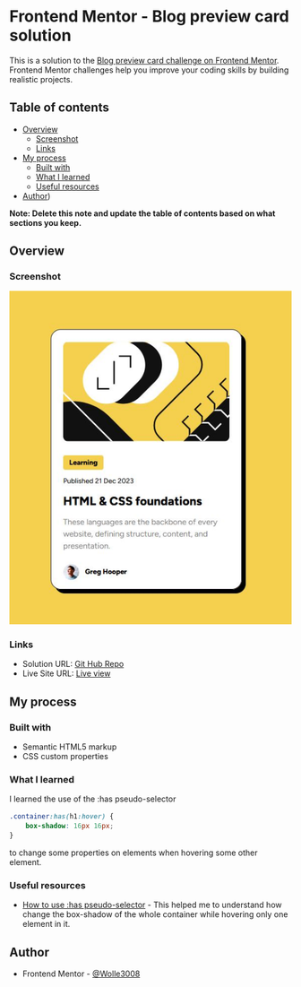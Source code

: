 # Frontend Mentor - Blog preview card solution

This is a solution to the [Blog preview card challenge on Frontend Mentor](https://www.frontendmentor.io/challenges/blog-preview-card-ckPaj01IcS). Frontend Mentor challenges help you improve your coding skills by building realistic projects. 

## Table of contents

- [Overview](#overview)
  - [Screenshot](#screenshot)
  - [Links](#links)
- [My process](#my-process)
  - [Built with](#built-with)
  - [What I learned](#what-i-learned)
  - [Useful resources](#useful-resources)
- [Author](#author))

**Note: Delete this note and update the table of contents based on what sections you keep.**

## Overview

### Screenshot

![](./blog-preview-screenshot.JPG)

### Links

- Solution URL: [Git Hub Repo](https://github.com/Wolle3008/blog-preview-card/edit)
- Live Site URL: [Live view](https://wolle3008.github.io/blog-preview-card/)

## My process

### Built with

- Semantic HTML5 markup
- CSS custom properties

### What I learned

I learned the use of the :has pseudo-selector 
```css
.container:has(h1:hover) {
    box-shadow: 16px 16px;
}
```
to change some properties on elements when hovering some other element.

### Useful resources

- [How to use :has pseudo-selector](https://stackoverflow.com/questions/8114657/how-to-style-the-parent-element-when-hovering-a-child-element) - This helped me to understand how change the box-shadow of the whole container while hovering only one element in it.

## Author

- Frontend Mentor - [@Wolle3008](https://www.frontendmentor.io/profile/Wolle3008)


